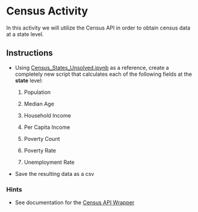 # Census Activity

In this activity we will utilize the Census API in order to obtain census data at a state level.

## Instructions

* Using [Census_States_Unsolved.ipynb](Unsolved/Census_States_Unsolved.ipynb) as a reference, create a completely new script that calculates each of the following fields at the **state** level:

  1. Population

  2. Median Age

  3. Household Income

  4. Per Capita Income

  5. Poverty Count

  6. Poverty Rate

  7. Unemployment Rate

* Save the resulting data as a csv

### Hints

* See documentation for the [Census API Wrapper](https://github.com/datamade/census)
